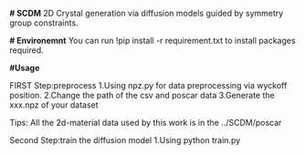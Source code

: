 **# SCDM**
2D Crystal generation via diffusion models guided by symmetry group constraints.

**# Environemnt**
You can run !pip install -r requirement.txt to install packages required.

**#Usage**

FIRST Step:preprocess
1.Using npz.py for data preprocessing via wyckoff position.
2.Change the path of the csv and poscar data
3.Generate the xxx.npz of your dataset

Tips: All the 2d-material data used by this work is in the ../SCDM/poscar

Second Step:train the diffusion model
1.Using  python train.py 

